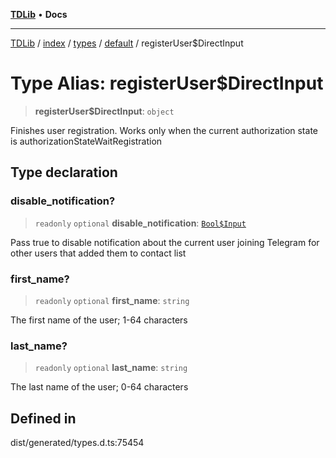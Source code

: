 [**TDLib**](../../../../../../README.md) • **Docs**

***

[TDLib](../../../../../../modules.md) / [index](../../../../../README.md) / [types](../../../README.md) / [default](../README.md) / registerUser$DirectInput

# Type Alias: registerUser$DirectInput

> **registerUser$DirectInput**: `object`

Finishes user registration. Works only when the current authorization state is authorizationStateWaitRegistration

## Type declaration

### disable\_notification?

> `readonly` `optional` **disable\_notification**: [`Bool$Input`](Bool$Input.md)

Pass true to disable notification about the current user joining Telegram for other users that added them to contact list

### first\_name?

> `readonly` `optional` **first\_name**: `string`

The first name of the user; 1-64 characters

### last\_name?

> `readonly` `optional` **last\_name**: `string`

The last name of the user; 0-64 characters

## Defined in

dist/generated/types.d.ts:75454
